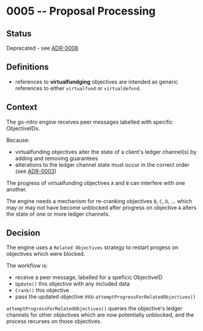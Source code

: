 # 0005 -- Proposal Processing

## Status

Deprecated - see [ADR-0006](./0006-proposal-processing-ledger-effects.md)

## Definitions

- references to **virtualfundging** objectives are intended as generic references to either `virtualfund` or `virtualdefund`.

## Context

The go-nitro engine receives peer messages labelled with specific ObjectiveIDs.

Because:
- virtualfunding objectives alter the state of a client's ledger channel(s) by adding and removing guarantees
- alterations to the ledger channel state must occur in the correct order (see [ADR-0003](0003-consensus-ledger-channels.md))

The progress of virtualfunding objectives `A` and `B` can interfere with one another.

The engine needs a mechanism for re-cranking objectives `B`, `C`, `D`, ...  which may or may not have become unblocked after progress on objective `A` alters the state of one or more ledger channels.

## Decision

The engine uses a `Related Objectives` strategy to restart progess on objectives which were blocked.

The workflow is:
- receive a peer message, labelled for a speficic ObjectiveID
- `Update()` this objective with any included data
- `Crank()` this objective
- pass the updated objective into `attemptProgressForRelatedObjectives()`

`attemptProgressForRelatedObjectives()` queries the objective's ledger channels for other objectives which are now potentially unblocked, and the process recurses on those objectives.
